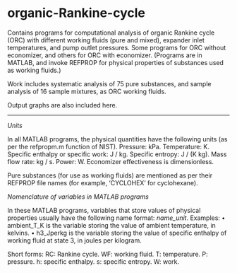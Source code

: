 # organic-Rankine-cycle
Contains programs for computational analysis of organic Rankine cycle (ORC) with different working fluids (pure and mixed), expander inlet temperatures, and pump outlet pressures. Some programs for ORC without economizer, and others for ORC with economizer. (Programs are in MATLAB, and invoke REFPROP for physical properties of substances used as working fluids.)

Work includes systematic analysis of 75 pure substances, and sample analysis of 16 sample mixtures, as ORC working fluids.

Output graphs are also included here.

-----------------------------------------------------------------------------------------------------------------

*Units*

In all MATLAB programs, the physical quantities have the following units (as per the refpropm.m function of NIST).
Pressure: kPa. 
Temperature: K. 
Specific enthalpy or specific work: J / kg. 
Specific entropy: J / (K kg). 
Mass flow rate: kg / s. 
Power: W. 
Economizer effectiveness is dimensionless.

Pure substances (for use as working fluids) are mentioned as per their REFPROP file names (for example, ‘CYCLOHEX’ for cyclohexane).

*Nomenclature of variables in MATLAB programs*

In these MATLAB programs, variables that store values of physical properties usually have the following name format: *name_unit*.
Examples:
• ambient_T_K is the variable storing the value of ambient temperature, in kelvins. 
• h3_Jperkg is the variable storing the value of specific enthalpy of working fluid at state 3, in joules per kilogram. 
  
Short forms:
RC: Rankine cycle.
WF: working fluid.
T: temperature.
P: pressure.
h: specific enthalpy.
s: specific entropy.
W: work.
